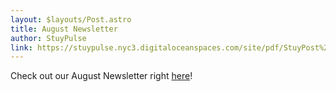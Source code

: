 ```yaml
---
layout: $layouts/Post.astro
title: August Newsletter
author: StuyPulse
link: https://stuypulse.nyc3.digitaloceanspaces.com/site/pdf/StuyPost%20August%202022.pdf
---
```

Check out our August Newsletter right [here](https://stuypulse.nyc3.digitaloceanspaces.com/site/pdf/StuyPost%20August%202022.pdf)!
